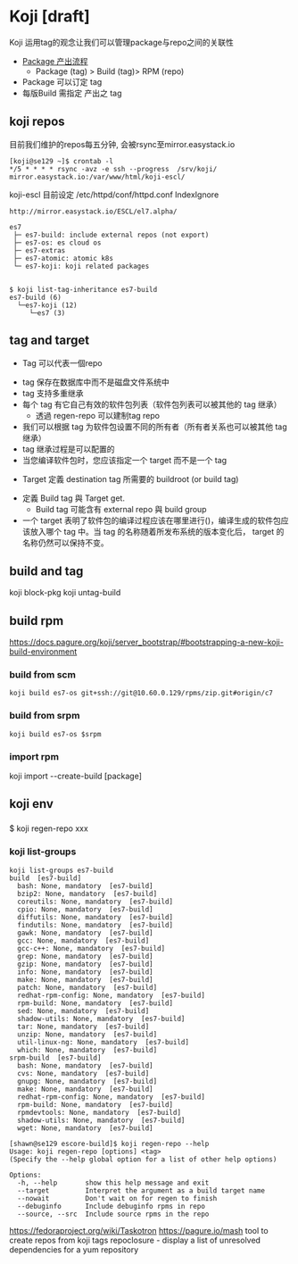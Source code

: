 # Koji [draft]

Koji 运用tag的观念让我们可以管理package与repo之间的关联性

- [Package 产出流程](koji-pkg-life.md)
  * Package (tag) > Build (tag)> RPM (repo)
- Package 可以订定 tag
- 每版Build 需指定 产出之 tag


## koji repos
目前我们维护的repos每五分钟, 会被rsync至mirror.easystack.io
```
[koji@se129 ~]$ crontab -l
*/5 * * * * rsync -avz -e ssh --progress  /srv/koji/ mirror.easystack.io:/var/www/html/koji-escl/
```
koji-escl 目前设定 /etc/httpd/conf/httpd.conf IndexIgnore

```
http://mirror.easystack.io/ESCL/el7.alpha/

es7
 ├─ es7-build: include external repos (not export)
 ├─ es7-os: es cloud os
 ├─ es7-extras
 ├─ es7-atomic: atomic k8s
 └─ es7-koji: koji related packages


$ koji list-tag-inheritance es7-build
es7-build (6)
  └─es7-koji (12)
     └─es7 (3)

```

## tag and target

- Tag 可以代表一個repo
 * tag 保存在数据库中而不是磁盘文件系统中
 * tag 支持多重继承
 * 每个 tag 有它自己有效的软件包列表（软件包列表可以被其他的 tag 继承）
   - 透過 regen-repo 可以建制tag repo
 * 我们可以根据 tag 为软件包设置不同的所有者（所有者关系也可以被其他 tag 继承）
 * tag 继承过程是可以配置的
 * 当您编译软件包时，您应该指定一个 target 而不是一个 tag
- Target 定義 destination tag 所需要的 buildroot (or build tag)
 * 定義 Build tag 與 Target get.
   - Build tag 可能含有 external repo 與 build group
 * 一个 target 表明了软件包的编译过程应该在哪里进行()，编译生成的软件包应该放入哪个 tag 中。当 tag 的名称随着所发布系统的版本变化后， target 的名称仍然可以保持不变。



## build and tag

koji block-pkg
koji untag-build

## build rpm

https://docs.pagure.org/koji/server_bootstrap/#bootstrapping-a-new-koji-build-environment

### build from scm
```
koji build es7-os git+ssh://git@10.60.0.129/rpms/zip.git#origin/c7
```
### build from srpm

```
koji build es7-os $srpm
```

### import rpm
koji import --create-build [package]

## koji env
### 

$ koji regen-repo xxx

### koji list-groups
```
koji list-groups es7-build
build  [es7-build]
  bash: None, mandatory  [es7-build]
  bzip2: None, mandatory  [es7-build]
  coreutils: None, mandatory  [es7-build]
  cpio: None, mandatory  [es7-build]
  diffutils: None, mandatory  [es7-build]
  findutils: None, mandatory  [es7-build]
  gawk: None, mandatory  [es7-build]
  gcc: None, mandatory  [es7-build]
  gcc-c++: None, mandatory  [es7-build]
  grep: None, mandatory  [es7-build]
  gzip: None, mandatory  [es7-build]
  info: None, mandatory  [es7-build]
  make: None, mandatory  [es7-build]
  patch: None, mandatory  [es7-build]
  redhat-rpm-config: None, mandatory  [es7-build]
  rpm-build: None, mandatory  [es7-build]
  sed: None, mandatory  [es7-build]
  shadow-utils: None, mandatory  [es7-build]
  tar: None, mandatory  [es7-build]
  unzip: None, mandatory  [es7-build]
  util-linux-ng: None, mandatory  [es7-build]
  which: None, mandatory  [es7-build]
srpm-build  [es7-build]
  bash: None, mandatory  [es7-build]
  cvs: None, mandatory  [es7-build]
  gnupg: None, mandatory  [es7-build]
  make: None, mandatory  [es7-build]
  redhat-rpm-config: None, mandatory  [es7-build]
  rpm-build: None, mandatory  [es7-build]
  rpmdevtools: None, mandatory  [es7-build]
  shadow-utils: None, mandatory  [es7-build]
  wget: None, mandatory  [es7-build]
```

```
[shawn@se129 escore-build]$ koji regen-repo --help
Usage: koji regen-repo [options] <tag>
(Specify the --help global option for a list of other help options)

Options:
  -h, --help       show this help message and exit
  --target         Interpret the argument as a build target name
  --nowait         Don't wait on for regen to finish
  --debuginfo      Include debuginfo rpms in repo
  --source, --src  Include source rpms in the repo
```


https://fedoraproject.org/wiki/Taskotron
https://pagure.io/mash tool to create repos from koji tags
repoclosure  -  display  a  list of unresolved dependencies for a yum repository
